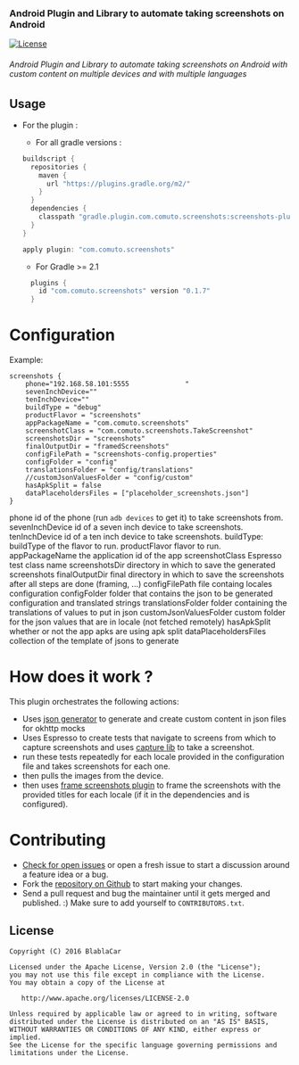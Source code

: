 
### Android Plugin and Library to automate taking screenshots on Android

[![License](https://img.shields.io/badge/license-Apache%202.0-blue.svg?style=flat)](https://github.com/blablacar/android-screenshots/blob/master/LICENSE.txt)

###### Android Plugin and Library to automate taking screenshots on Android with custom content on multiple devices and with multiple languages

Usage
----

- For the plugin :
  - For all gradle versions : 
  ```gradle
  buildscript {
    repositories {
      maven {
        url "https://plugins.gradle.org/m2/"
      }
    }
    dependencies {
      classpath "gradle.plugin.com.comuto.screenshots:screenshots-plugin:0.1.7"
    }
  }
  
  apply plugin: "com.comuto.screenshots"
  ```
  
  - For Gradle >= 2.1 
  ```gradle
    plugins {
      id "com.comuto.screenshots" version "0.1.7"
    }
    ```
    
Configuration
=============

Example: 
```
screenshots {
    phone="192.168.58.101:5555              "
    sevenInchDevice=""
    tenInchDevice=""
    buildType = "debug"
    productFlavor = "screenshots"
    appPackageName = "com.comuto.screenshots"
    screenshotClass = "com.comuto.screenshots.TakeScreenshot"
    screenshotsDir = "screenshots"
    finalOutputDir = "framedScreenshots"
    configFilePath = "screenshots-config.properties"
    configFolder = "config"
    translationsFolder = "config/translations"
    //customJsonValuesFolder = "config/custom"
    hasApkSplit = false
    dataPlaceholdersFiles = ["placeholder_screenshots.json"]
}
```

phone                     id of the phone (run ```adb devices``` to get it) to take screenshots from.
sevenInchDevice           id of a seven inch device to take screenshots. 
tenInchDevice             id of a ten inch device to take screenshots.
buildType:                buildType of the flavor to run.
productFlavor             flavor to run.
appPackageName            the application id of the app 
screenshotClass           Espresso test class name 
screenshotsDir            directory in which to save the generated screenshots 
finalOutputDir            final directory in which to save the screenshots after all steps are done (framing, ...)
configFilePath            file containg locales configuration 
configFolder              folder that contains the json to be generated configuration and translated strings 
translationsFolder        folder containing the translations of values to put in json 
customJsonValuesFolder    custom folder for the json values that are in locale (not fetched remotely)
hasApkSplit               whether or not the app apks are using apk split 
dataPlaceholdersFiles     collection of the template of jsons to generate 
    
    
How does it work ? 
================== 
This plugin orchestrates the following actions:
 - Uses [json generator](https://github.com/chemouna/JsonGenerator) to generate and create custom content in json files for okhttp mocks  
 - Uses Espresso to create tests that navigate to screens from which to capture screenshots 
    and uses [capture lib](https://github.com/chemouna/capture) to take a screenshot.
 - run these tests repeatedly for each locale provided in the configuration file and takes 
    screenshots for each one.
 - then pulls the images from the device.
 - then uses [frame screenshots plugin](https://github.com/chemouna/frame-gradle-plugin) to frame the screenshots with the provided titles for 
    each locale (if it in the dependencies and is configured). 


Contributing
============

* [Check for open issues](https://github.com/blablacar/android-screenshots/issues) or open
   a fresh issue to start a discussion around a feature idea or a bug.
* Fork the [repository on Github](https://github.com/blablacar/android-screenshots)
   to start making your changes.
* Send a pull request and bug the maintainer until it gets merged and published.
   :) Make sure to add yourself to ``CONTRIBUTORS.txt``.

License
-------

    Copyright (C) 2016 BlablaCar

    Licensed under the Apache License, Version 2.0 (the "License");
    you may not use this file except in compliance with the License.
    You may obtain a copy of the License at

       http://www.apache.org/licenses/LICENSE-2.0

    Unless required by applicable law or agreed to in writing, software
    distributed under the License is distributed on an "AS IS" BASIS,
    WITHOUT WARRANTIES OR CONDITIONS OF ANY KIND, either express or implied.
    See the License for the specific language governing permissions and
    limitations under the License.



